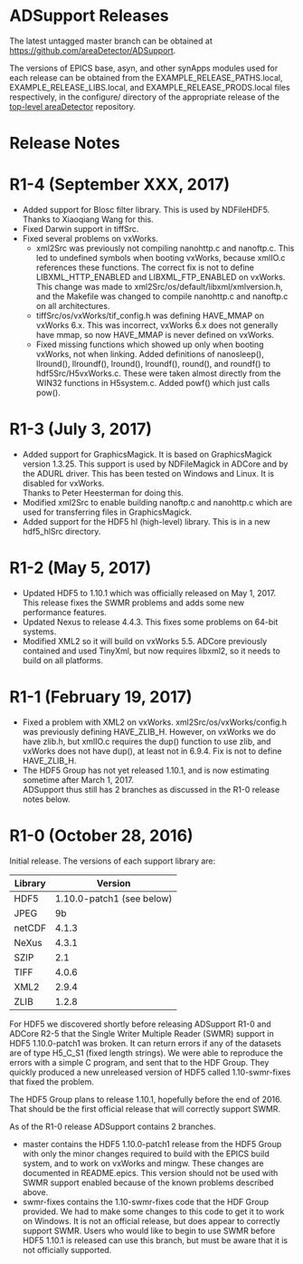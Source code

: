 ADSupport Releases
===============

The latest untagged master branch can be obtained at
https://github.com/areaDetector/ADSupport.

The versions of EPICS base, asyn, and other synApps modules used for each release can be obtained from 
the EXAMPLE_RELEASE_PATHS.local, EXAMPLE_RELEASE_LIBS.local, and EXAMPLE_RELEASE_PRODS.local
files respectively, in the configure/ directory of the appropriate release of the 
[top-level areaDetector](https://github.com/areaDetector/areaDetector) repository.


Release Notes
=============

R1-4 (September XXX, 2017)
========================
* Added support for Blosc filter library.  This is used by NDFileHDF5.  Thanks to Xiaoqiang Wang for this.
* Fixed Darwin support in tiffSrc.
* Fixed several problems on vxWorks.  
  * xml2Src was previously not compiling nanohttp.c and nanoftp.c.
    This led to undefined symbols when booting vxWorks, because xmlIO.c references these functions.
    The correct fix is not to define LIBXML_HTTP_ENABLED and LIBXML_FTP_ENABLED on vxWorks. 
    This change was made to xml2Src/os/default/libxml/xmlversion.h, and the Makefile was changed to 
    compile nanohttp.c and nanoftp.c on all architectures.
  * tiffSrc/os/vxWorks/tif_config.h was defining HAVE_MMAP on vxWorks 6.x. This was incorrect, 
    vxWorks 6.x does not generally have mmap, so now HAVE_MMAP is never defined on vxWorks.
  * Fixed missing functions which showed up only when booting vxWorks, not when linking.
    Added definitions of nanosleep(), llround(), llroundf(), lround(), lroundf(), round(), and roundf()
    to hdf5Src/H5vxWorks.c.  These were taken almost directly from the WIN32 functions in H5system.c.
    Added powf() which just calls pow().


R1-3 (July 3, 2017)
========================
* Added support for GraphicsMagick.  It is based on GraphicsMagick version 1.3.25.
  This support is used by NDFileMagick in ADCore and by the ADURL driver.
  This has been tested on Windows and Linux.  It is disabled for vxWorks.  
  Thanks to Peter Heesterman for doing this. 
* Modified xml2Src to enable building nanoftp.c and nanohttp.c which are used for transferring files
  in GraphicsMagick.
* Added support for the HDF5 hl (high-level) library.  This is in a new hdf5_hlSrc directory.  


R1-2 (May 5, 2017)
========================
* Updated HDF5 to 1.10.1 which was officially released on May 1, 2017.  
  This release fixes the SWMR problems and adds some new performance features.
* Updated Nexus to release 4.4.3.  This fixes some problems on 64-bit systems.
* Modified XML2 so it will build on vxWorks 5.5.  ADCore previously contained and used TinyXml,
  but now requires libxml2, so it needs to build on all platforms.


R1-1 (February 19, 2017)
========================
* Fixed a problem with XML2 on vxWorks.  xml2Src/os/vxWorks/config.h was previously defining HAVE_ZLIB_H.
  However, on vxWorks we do have zlib.h, but xmlIO.c requires the dup() function to use zlib, and vxWorks 
  does not have dup(), at least not in 6.9.4.  Fix is not to define HAVE_ZLIB_H.
* The HDF5 Group has not yet released 1.10.1, and is now estimating sometime after March 1, 2017.  
  ADSupport thus still has 2 branches as discussed in the R1-0 release notes below.


R1-0 (October 28, 2016)
========================
Initial release.  The versions of each support library are:

Library | Version
------- | -------
HDF5    | 1.10.0-patch1 (see below)
JPEG    | 9b
netCDF  | 4.1.3  
NeXus   | 4.3.1
SZIP    | 2.1
TIFF    | 4.0.6
XML2    | 2.9.4
ZLIB    | 1.2.8

For HDF5 we discovered shortly before releasing ADSupport R1-0 and ADCore R2-5 that the
Single Writer Multiple Reader (SWMR) support in HDF5 1.10.0-patch1 was broken.
It can return errors if any of the datasets are of type H5_C_S1 (fixed length strings).
We were able to reproduce the errors with a simple C program, and sent that to the HDF Group.
They quickly produced a new unreleased version of HDF5 called 1.10-swmr-fixes that fixed the problem.

The HDF5 Group plans to release 1.10.1, hopefully before the end of 2016.  That should be
the first official release that will correctly support SWMR.

As of the R1-0 release ADSupport contains 2 branches. 
- master contains the HDF5 1.10.0-patch1 release from the HDF5 Group with only the minor changes
  required to build with the EPICS build system, and to work on vxWorks and mingw.
  These changes are documented in README.epics.  This version should not be used with SWMR
  support enabled because of the known problems described above.
- swmr-fixes contains the 1.10-swmr-fixes code that the HDF Group provided.
  We had to make some changes to this code to get it to work on Windows.
  It is not an official release, but does appear to correctly support SWMR.
  Users who would like to begin to use SWMR before HDF5 1.10.1 is released can use
  this branch, but must be aware that it is not officially supported. 
